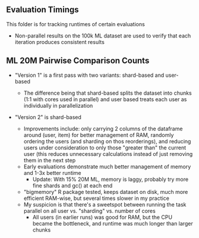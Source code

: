## Evaluation Timings 

This folder is for tracking runtimes of certain evaluations

- Non-parallel results on the 100k ML dataset are used to verify that each iteration produces consistent results

## ML 20M Pairwise Comparison Counts

- "Version 1" is a first pass with two variants: shard-based and user-based
    - The difference being that shard-based splits the dataset into chunks (1:1 with cores used in parallel) and user based treats each user as individually in parallelization
    
- "Version 2" is shard-based
    - Improvements include: only carrying 2 columns of the dataframe around (user, item) for better management of RAM, randomly ordering the users (and sharding on thos reorderings), and reducing users under consideration to only those "greater than" the current user (this reduces unnecessary calculations instead of just removing them in the next step
    - Early evaluations demonstrate much better management of memory and 1-3x better runtime
        - Update: With 15% 20M ML, memory is laggy, probably try more fine shards and gc() at each end
    - "bigmemory" R package tested, keeps dataset on disk, much more efficient RAM-wise, but several times slower in my practice
    - My suspicion is that there's a sweetspot between running the task parallel on all user vs. "sharding" vs. number of cores
        - All users (in earlier runs) was good for RAM, but the CPU became the bottleneck, and runtime was much longer than larger chunks
 
